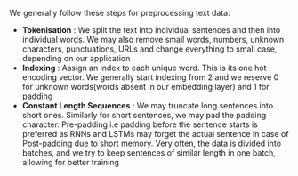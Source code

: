 We generally follow these steps for preprocessing text data:
* **Tokenisation** : We split the text into individual sentences and then into individual words. We may also remove small words, numbers, unknown characters, punctuations, URLs and change everything to small case, depending on our application
* **Indexing** : Assign an index to each unique word. This is its one hot encoding vector. We generally start indexing from 2 and we reserve 0 for unknown words(words absent in our embedding layer) and 1 for padding
* **Constant Length Sequences** : We may truncate long sentences into short ones. Similarly for short sentences, we may pad the padding character. Pre-padding i.e padding before the sentence starts is preferred as RNNs and LSTMs may forget the actual sentence in case of Post-padding due to short memory. Very often, the data is divided into batches, and we try to keep sentences of similar length in one batch, allowing for better training

